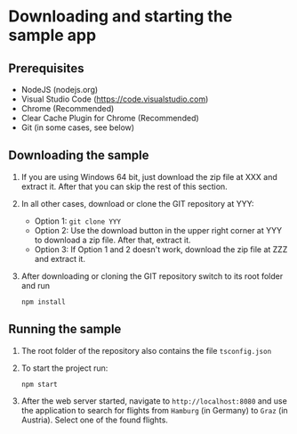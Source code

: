 # Downloading and starting the sample app

## Prerequisites

- NodeJS (nodejs.org)
- Visual Studio Code (https://code.visualstudio.com)
- Chrome (Recommended)
- Clear Cache Plugin for Chrome (Recommended)
- Git (in some cases, see below)

## Downloading the sample

1. If you are using Windows 64 bit, just download the zip file at XXX and extract it. After that you can skip the rest of this section.
2. In all other cases, download or clone the GIT repository at YYY:
	- Option 1: ``git clone YYY``
	- Option 2: Use the download button in the upper right corner at YYY to download a zip file. After that, extract it.
	- Option 3: If Option 1 and 2 doesn't work, download the zip file at ZZZ and extract it.
3. After downloading or cloning the GIT repository switch to its root folder and run
	
	```
	npm install
	```

## Running the sample

1. The root folder of the repository also contains the file ``tsconfig.json``
2. To start the project run:

	```
	npm start
	```

3. After the web server started, navigate to ``http://localhost:8080`` and use the application to search for flights from ``Hamburg`` (in Germany) to ``Graz`` (in Austria). Select one of the found flights.
 